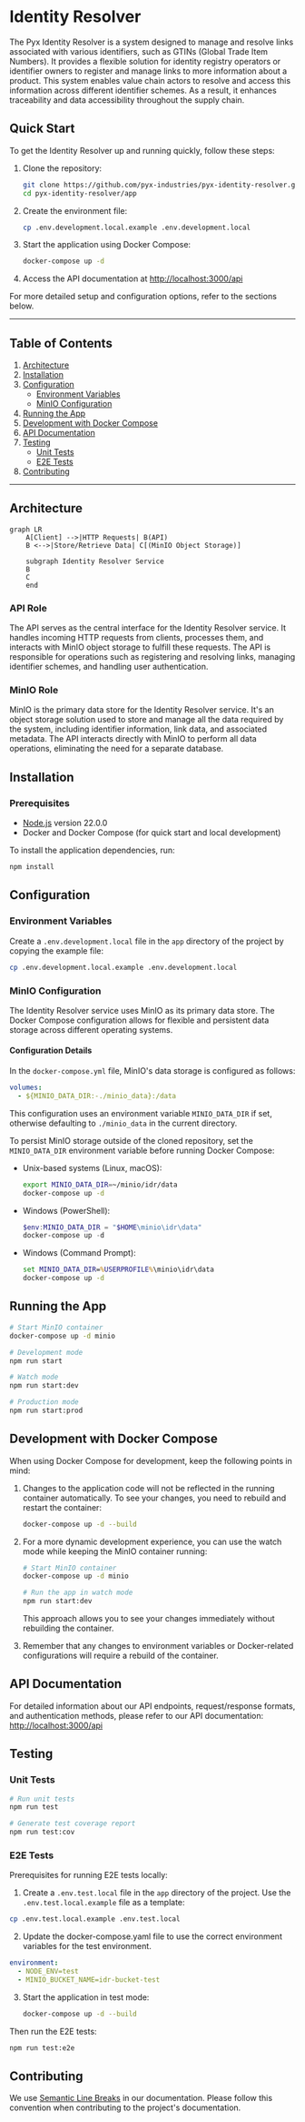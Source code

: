 # Identity Resolver

The Pyx Identity Resolver is a system designed to manage and resolve links associated with various identifiers, such as GTINs (Global Trade Item Numbers).
It provides a flexible solution for identity registry operators or identifier owners to register and manage links to more information about a product.
This system enables value chain actors to resolve and access this information across different identifier schemes. 
As a result, it enhances traceability and data accessibility throughout the supply chain.

## Quick Start

To get the Identity Resolver up and running quickly, follow these steps:

1. Clone the repository:
   ```bash
   git clone https://github.com/pyx-industries/pyx-identity-resolver.git
   cd pyx-identity-resolver/app
   ```

2. Create the environment file:
   ```bash
   cp .env.development.local.example .env.development.local
   ```

3. Start the application using Docker Compose:
   ```bash
   docker-compose up -d
   ```

4. Access the API documentation at [http://localhost:3000/api](http://localhost:3000/api)

For more detailed setup and configuration options, refer to the sections below.

---

## Table of Contents
1. [Architecture](#architecture)
2. [Installation](#installation)
3. [Configuration](#configuration)
   - [Environment Variables](#environment-variables)
   - [MinIO Configuration](#minio-configuration)
4. [Running the App](#running-the-app)
5. [Development with Docker Compose](#development-with-docker-compose)
6. [API Documentation](#api-documentation)
7. [Testing](#testing)
   - [Unit Tests](#unit-tests)
   - [E2E Tests](#e2e-tests)
8. [Contributing](#contributing)

---

## Architecture
```mermaid
graph LR
    A[Client] -->|HTTP Requests| B(API)
    B <-->|Store/Retrieve Data| C[(MinIO Object Storage)]
    
    subgraph Identity Resolver Service
    B
    C
    end
```

### API Role
The API serves as the central interface for the Identity Resolver service.
It handles incoming HTTP requests from clients, processes them, and interacts with MinIO object storage to fulfill these requests.
The API is responsible for operations such as registering and resolving links, managing identifier schemes, and handling user authentication.

### MinIO Role
MinIO is the primary data store for the Identity Resolver service. 
It's an object storage solution used to store and manage all the data required by the system, including identifier information, link data, and associated metadata. 
The API interacts directly with MinIO to perform all data operations, eliminating the need for a separate database.

## Installation

### Prerequisites

- [Node.js](https://nodejs.org/en/) version 22.0.0
- Docker and Docker Compose (for quick start and local development)

To install the application dependencies, run:

```bash
npm install
```

## Configuration

### Environment Variables

Create a `.env.development.local` file in the `app` directory of the project by copying the example file:

```bash
cp .env.development.local.example .env.development.local
```

### MinIO Configuration

The Identity Resolver service uses MinIO as its primary data store.
The Docker Compose configuration allows for flexible and persistent data storage across different operating systems.

#### Configuration Details

In the `docker-compose.yml` file, MinIO's data storage is configured as follows:

```yaml
volumes:
  - ${MINIO_DATA_DIR:-./minio_data}:/data
```

This configuration uses an environment variable `MINIO_DATA_DIR` if set, otherwise defaulting to `./minio_data` in the current directory.

To persist MinIO storage outside of the cloned repository, set the `MINIO_DATA_DIR` environment variable before running Docker Compose:

- Unix-based systems (Linux, macOS):
  ```bash
  export MINIO_DATA_DIR=~/minio/idr/data
  docker-compose up -d
  ```

- Windows (PowerShell):
  ```powershell
  $env:MINIO_DATA_DIR = "$HOME\minio\idr\data"
  docker-compose up -d
  ```

- Windows (Command Prompt):
  ```cmd
  set MINIO_DATA_DIR=%USERPROFILE%\minio\idr\data
  docker-compose up -d
  ```

## Running the App

```bash
# Start MinIO container
docker-compose up -d minio

# Development mode
npm run start

# Watch mode
npm run start:dev

# Production mode
npm run start:prod
```

## Development with Docker Compose

When using Docker Compose for development, keep the following points in mind:

1. Changes to the application code will not be reflected in the running container automatically.
   To see your changes, you need to rebuild and restart the container:
   ```bash
   docker-compose up -d --build
   ```

2. For a more dynamic development experience, you can use the watch mode while keeping the MinIO container running:
   ```bash
   # Start MinIO container
   docker-compose up -d minio
   
   # Run the app in watch mode
   npm run start:dev
   ```
   This approach allows you to see your changes immediately without rebuilding the container.

3. Remember that any changes to environment variables or Docker-related configurations will require a rebuild of the container.

## API Documentation

For detailed information about our API endpoints, request/response formats, and authentication methods, please refer to our API documentation:
[http://localhost:3000/api](http://localhost:3000/api)

## Testing

### Unit Tests

```bash
# Run unit tests
npm run test

# Generate test coverage report
npm run test:cov
```

### E2E Tests

Prerequisites for running E2E tests locally:

1. Create a `.env.test.local` file in the `app` directory of the project.
   Use the `.env.test.local.example` file as a template:

```bash
cp .env.test.local.example .env.test.local
```

2. Update the docker-compose.yaml file to use the correct environment variables for the test environment.

```yaml
environment:
  - NODE_ENV=test
  - MINIO_BUCKET_NAME=idr-bucket-test
```

3. Start the application in test mode:
   ```bash
   docker-compose up -d --build
   ```

Then run the E2E tests:

```bash
npm run test:e2e
```

## Contributing

We use [Semantic Line Breaks](https://sembr.org/) in our documentation.
Please follow this convention when contributing to the project's documentation.